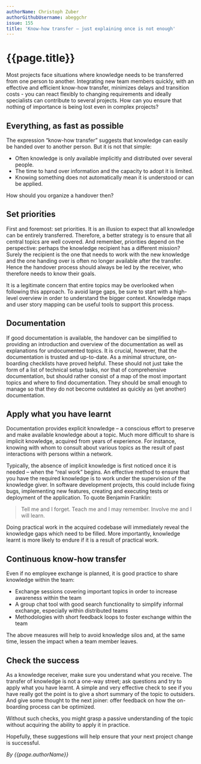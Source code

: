 ```yaml
---
authorName: Christoph Zuber
authorGithubUsername: abeggchr
issue: 155
title: 'Know-how transfer – just explaining once is not enough'
---
```

# {{page.title}}

Most projects face situations where knowledge needs to be transferred from one person to another. Integrating new team members quickly, with an effective and efficient know-how transfer, minimizes delays and transition costs - you can react flexibly to changing requirements and ideally specialists can contribute to several projects. How can you ensure that nothing of importance is being lost even in complex projects?

## Everything, as fast as possible

The expression “know-how transfer” suggests that knowledge can easily be handed over to another person. But it is not that simple:
* Often knowledge is only available implicitly and distributed over several people.
* The time to hand over information and the capacity to adopt it is limited.
* Knowing something does not automatically mean it is understood or can be applied.
 
How should you organize a handover then? 

## Set priorities

First and foremost: set priorities. It is an illusion to expect that all knowledge can be entirely transferred. Therefore, a better strategy is to ensure that all central topics are well covered. And remember, priorities depend on the perspective: perhaps the knowledge recipient has a different mission? Surely the recipient is the one that needs to work with the new knowledge and the one handing over is often no longer available after the transfer. Hence the handover process should always be led by the receiver, who therefore needs to know their goals. 

It is a legitimate concern that entire topics may be overlooked when following this approach. To avoid large gaps, be sure to start with a high-level overview in order to understand the bigger context. Knowledge maps and user story mapping can be useful tools to support this process.

## Documentation

If good documentation is available, the handover can be simplified to providing an introduction and overview of the documentation as well as explanations for undocumented topics. It is crucial, however, that the documentation is trusted and up-to-date. As a minimal structure, on-boarding checklists have proved helpful. These should not just take the form of a list of technical setup tasks, nor that of comprehensive documentation, but should rather consist of a map of the most important topics and where to find documentation. They should be small enough to manage so that they do not become outdated as quickly as (yet another) documentation.

## Apply what you have learnt

Documentation provides explicit knowledge – a conscious effort to preserve and make available knowledge about a topic.  Much more difficult to share is implicit knowledge, acquired from years of experience.  For instance, knowing with whom to consult about various topics as the result of past interactions with persons within a network.

Typically, the absence of implicit knowledge is first noticed once it is needed – when the “real work” begins. An effective method to ensure that you have the required knowledge is to work under the supervision of the knowledge giver. In software development projects, this could include fixing bugs, implementing new features, creating and executing tests or deployment of the application. To quote Benjamin Franklin:

> Tell me and I forget. Teach me and I may remember. Involve me and I will learn.

Doing practical work in the acquired codebase will immediately reveal the knowledge gaps which need to be filled.  More importantly, knowledge learnt is more likely to endure if it is a result of practical work.

## Continuous know-how transfer

Even if no employee exchange is planned, it is good practice to share knowledge within the team:
* Exchange sessions covering important topics in order to increase awareness within the team
* A group chat tool with good search functionality to simplify informal exchange, especially within distributed teams
* Methodologies with short feedback loops to foster exchange within the team

The above measures will help to avoid knowledge silos and, at the same time, lessen the impact when a team member leaves.

## Check the success

As a knowledge receiver, make sure you understand what you receive. The transfer of knowledge is not a one-way street; ask questions and try to apply what you have learnt. A simple and very effective check to see if you have really got the point is to give a short summary of the topic to outsiders. And give some thought to the next joiner: offer feedback on how the on-boarding process can be optimized.

Without such checks, you might grasp a passive understanding of the topic without acquiring the ability to apply it in practice.

Hopefully, these suggestions will help ensure that your next project change is successful.

*By {{page.authorName}}*
